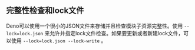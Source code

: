 ## 完整性检查和lock文件

Deno可以使用一个很小的JSON文件来存储并且检查模块子资源完整性。使用 `--lock=lock.json` 来允许并指定lock文件检查。如果要更新或者新建lock文件，可以使用 `--lock=lock.json --lock-write` 。
